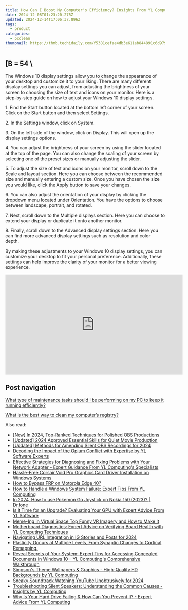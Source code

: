```yaml
---
title: How Can I Boost My Computer's Efficiency? Insights From YL Computing Experts
date: 2024-12-08T01:23:20.275Z
updated: 2024-12-14T17:06:37.896Z
tags:
  - product
categories:
  - pcclean
thumbnail: https://thmb.techidaily.com/f5381cefae4db3e611ab844891c6d979a90ee4ce440fddff39e8b37de541c533.jpg
---
```


## \[B = 54 \

The Windows 10 display settings allow you to change the appearance of your desktop and customize it to your liking. There are many different display settings you can adjust, from adjusting the brightness of your screen to choosing the size of text and icons on your monitor. Here is a step-by-step guide on how to adjust your Windows 10 display settings. 

1\. Find the Start button located at the bottom left corner of your screen. Click on the Start button and then select Settings.

2\. In the Settings window, click on System.

3\. On the left side of the window, click on Display. This will open up the display settings options. 

4\. You can adjust the brightness of your screen by using the slider located at the top of the page. You can also change the scaling of your screen by selecting one of the preset sizes or manually adjusting the slider.

5\. To adjust the size of text and icons on your monitor, scroll down to the Scale and layout section. Here you can choose between the recommended size and manually entering a custom size. Once you have chosen the size you would like, click the Apply button to save your changes.

6\. You can also adjust the orientation of your display by clicking the dropdown menu located under Orientation. You have the options to choose between landscape, portrait, and rotated.

7\. Next, scroll down to the Multiple displays section. Here you can choose to extend your display or duplicate it onto another monitor.

8\. Finally, scroll down to the Advanced display settings section. Here you can find more advanced display settings such as resolution and color depth. 

By making these adjustments to your Windows 10 display settings, you can customize your desktop to fit your personal preference. Additionally, these settings can help improve the clarity of your monitor for a better viewing experience.

<!-- affiliate ads begin -->
<iframe width="560" height="315" src="https://www.youtube.com/embed/uSfA74aeYeA?si=HdJSMdeS7HVtS6-j" title="YouTube video player" frameborder="0" allow="accelerometer; autoplay; clipboard-write; encrypted-media; gyroscope; picture-in-picture; web-share" referrerpolicy="strict-origin-when-cross-origin" allowfullscreen></iframe>
<!-- affiliate ads end -->

## Post navigation

[What type of maintenance tasks should I be performing on my PC to keep it running efficiently?](https://tools.techidaily.com/pcclean/products/)

[What is the best way to clean my computer’s registry?](https://tools.techidaily.com/pcclean/products/)

<ins class="adsbygoogle"
     style="display:block"
     data-ad-format="autorelaxed"
     data-ad-client="ca-pub-7571918770474297"
     data-ad-slot="1223367746"></ins>

<ins class="adsbygoogle"
     style="display:block"
     data-ad-client="ca-pub-7571918770474297"
     data-ad-slot="8358498916"
     data-ad-format="auto"
     data-full-width-responsive="true"></ins>

<span class="atpl-alsoreadstyle">Also read:</span>
<div><ul>
<li><a href="https://screen-video-capture.techidaily.com/new-in-2024-top-ranked-techniques-for-polished-obs-productions/"><u>[New] In 2024, Top-Ranked Techniques for Polished OBS Productions</u></a></li>
<li><a href="https://digital-screen-recording.techidaily.com/updated-2024-approved-essential-skills-for-quiet-movie-production/"><u>[Updated] 2024 Approved Essential Skills for Quiet Movie Production</u></a></li>
<li><a href="https://visual-screen-recording.techidaily.com/updated-methods-for-amending-silent-obs-recordings-for-2024/"><u>[Updated] Methods for Amending Silent OBS Recordings for 2024</u></a></li>
<li><a href="https://win-exclusive.techidaily.com/decoding-the-impact-of-the-opium-conflict-with-expertise-by-yl-software-experts/"><u>Decoding the Impact of the Opium Conflict with Expertise by YL Software Experts</u></a></li>
<li><a href="https://discover-able.techidaily.com/effective-strategies-for-diagnosing-and-fixing-problems-with-your-network-adapter-expert-guidance-from-yl-computings-specialists/"><u>Effective Strategies for Diagnosing and Fixing Problems with Your Network Adapter - Expert Guidance From YL Computing's Specialists</u></a></li>
<li><a href="https://driver-download.techidaily.com/hassle-free-corsair-void-pro-graphics-card-driver-installation-on-windows-systems/"><u>Hassle-Free Corsair Void Pro Graphics Card Driver Installation on Windows Systems</u></a></li>
<li><a href="https://android-frp.techidaily.com/how-to-bypass-frp-on-motorola-edge-40-by-drfone-android/"><u>How to Bypass FRP on Motorola Edge 40?</u></a></li>
<li><a href="https://win-exclusive.techidaily.com/how-to-handle-a-windows-system-failure-expert-tips-from-yl-computing/"><u>How to Handle a Windows System Failure: Expert Tips From YL Computing</u></a></li>
<li><a href="https://android-pokemon-go.techidaily.com/in-2024-how-to-use-pokemon-go-joystick-on-nokia-150-2023-drfone-by-drfone-virtual-android/"><u>In 2024, How to use Pokemon Go Joystick on Nokia 150 (2023)? | Dr.fone</u></a></li>
<li><a href="https://win-exclusive.techidaily.com/is-it-time-for-an-upgrade-evaluating-your-gpu-with-expert-advice-from-yl-software/"><u>Is It Time for an Upgrade? Evaluating Your GPU with Expert Advice From YL Software</u></a></li>
<li><a href="https://extra-tips.techidaily.com/meme-ing-in-virtual-space-top-funny-vr-imagery-and-how-to-make-it/"><u>Meme-Ing in Virtual Space Top Funny VR Imagery and How to Make It</u></a></li>
<li><a href="https://win-exclusive.techidaily.com/motherboard-diagnostics-expert-advice-on-verifying-board-health-with-yl-computing-techniques/"><u>Motherboard Diagnostics: Expert Advice on Verifying Board Health with YL Computing Techniques</u></a></li>
<li><a href="https://instagram-clips.techidaily.com/navigating-url-integration-in-ig-stories-and-posts-for-2024/"><u>Navigating URL Integration in IG Stories and Posts for 2024</u></a></li>
<li><a href="https://win-exclusive.techidaily.com/plasticity-occurs-at-multiple-levels-from-synaptic-changes-to-cortical-remapping/"><u>Plasticity Occurs at Multiple Levels, From Synaptic Changes to Cortical Remapping.</u></a></li>
<li><a href="https://win-exclusive.techidaily.com/reveal-secrets-of-your-system-expert-tips-for-accessing-concealed-documents-in-windows-10-yl-computings-comprehensive-walkthrough/"><u>Reveal Secrets of Your System: Expert Tips for Accessing Concealed Documents in Windows 10 – YL Computing's Comprehensive Walkthrough</u></a></li>
<li><a href="https://win-exclusive.techidaily.com/simpsons-theme-wallpapers-and-graphics-high-quality-hd-backgrounds-by-yl-computing/"><u>Simpson's Theme Wallpapers & Graphics - High-Quality HD Backgrounds by YL Computing</u></a></li>
<li><a href="https://facebook-record-videos.techidaily.com/sneaky-soundtrack-watching-youtube-unobtrusively-for-2024/"><u>Sneaky Soundtrack Watching YouTube Unobtrusively for 2024</u></a></li>
<li><a href="https://win-exclusive.techidaily.com/troubleshooting-silent-speakers-understanding-the-common-causes-insights-by-yl-computing/"><u>Troubleshooting Silent Speakers: Understanding the Common Causes - Insights by YL Computing</u></a></li>
<li><a href="https://win-exclusive.techidaily.com/why-is-your-hard-drive-failing-and-how-can-you-prevent-it-expert-advice-from-yl-computing/"><u>Why Is Your Hard Drive Failing & How Can You Prevent It? - Expert Advice From YL Computing</u></a></li>
</ul></div>

